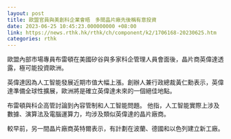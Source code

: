 ```yaml
---
layout: post
title: 歐盟官員與美創科企業會晤　多間晶片廠先後稱有意投資
date: 2023-06-25 10:45:23.000000000 +08:00
link: https://news.rthk.hk/rthk/ch/component/k2/1706168-20230625.htm
categories: rthk
---
```


歐盟內部市場專員布雷頓在美國矽谷與多家科企管理人員會面後，晶片商英偉達透露，極可能投資歐洲。

英偉達因為人工智能發展近期市值大幅上漲。創辦人兼行政總裁黃仁勳表示，英偉達準備全球性擴展，歐洲將是確立英偉達未來的一個絕佳地點。

布雷頓與科企高管討論到內容管制和人工智能問題。 他指，人工智能實際上涉及數據、演算法及電腦運算力，均涉及類似英偉達的晶片廠商。

較早前，另一間晶片廠商英特爾表示，有計劃在波蘭、德國和以色列建立新工廠。

